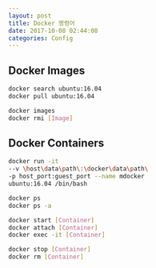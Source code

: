 ```yaml
---
layout: post
title: Docker 명령어
date: 2017-10-08 02:44:08
categories: Config
---
```


## Docker Images
```bash
docker search ubuntu:16.04
docker pull ubuntu:16.04

docker images
docker rmi [Image]
```

## Docker Containers
```bash
docker run -it 
--v \host\data\path\:\docker\data\path\
-p host_port:guest_port --name mdocker
ubuntu:16.04 /bin/bash

docker ps
docker ps -a

docker start [Container]
docker attach [Container]
docker exec -it [Container]

docker stop [Container]
docker rm [Container]
```